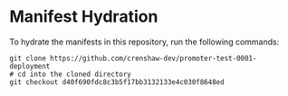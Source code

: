 # Manifest Hydration

To hydrate the manifests in this repository, run the following commands:

```shell
git clone https://github.com/crenshaw-dev/promoter-test-0001-deployment
# cd into the cloned directory
git checkout d40f690fdc8c3b5f17bb3132133e4c030f8648ed
```
